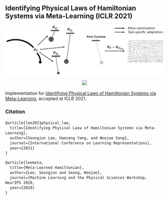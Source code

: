 ## Identifying Physical Laws of Hamiltonian Systems via Meta-Learning (ICLR 2021)

<img src="/results/hamaml.png">

<p align="center">
<img src="https://github.com/7tl7qns7ch/Identifying-Physical-Law/assets/39257402/533c67a1-1a19-4e7e-8e3d-3d126d7c4bfc">
</p>

Implementation for [Identifying Physical Laws of Hamiltonian Systems via Meta-Learning](https://arxiv.org/abs/2102.11544), accepted at ICLR 2021. 

### Citation
```
@article{lee2021physical_law,
  title={Identifying Physical Lasw of Hamiltonian Systems via Meta-Learning},
  author={Seungjun Lee, Haesang Yang, and Woojae Song},
  journal={International Conference on Learning Representations},
  year={2021}
}
```

```
@article{leemeta,
  title={Meta-Learned Hamiltonian},
  author={Lee, Seungjun and Seong, Woojae},
  journal={Machine Learning and the Physical Sciences Workshop, NeurIPS 2020,
  year={2020}
}
```
